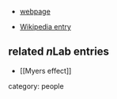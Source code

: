 
* [webpage](https://www.perimeterinstitute.ca/people/robert-myers)

* <a href="https://en.wikipedia.org/wiki/Robert_Myers_(physicist)">Wikipedia entry</a>

## related $n$Lab entries

* [[Myers effect]]

category: people
